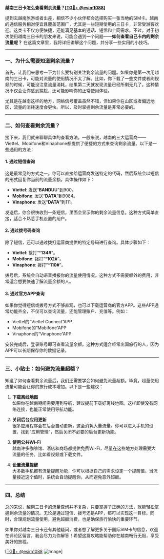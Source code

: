**越南三日卡怎么查看剩余流量？[[TG💪+ @esim1088](https://t.me/s/esim1088)]**

提到去越南旅游或者出差，相信不少小伙伴都会选择购买一张当地的SIM卡。越南的通信服务相对便宜且覆盖范围广，尤其是一些短期使用的三日卡，非常受游客欢迎。这类卡不仅方便快捷，还能满足基本的通话、短信和上网需求。不过，对于初次使用越南三日卡的朋友来说，可能会遇到一个问题——**如何查看自己卡内的剩余流量呢？** 在这篇文章里，我将详细讲解这个问题，并分享一些实用的小技巧。

---

### 一、为什么需要知道剩余流量？

首先，让我们来思考一下为什么要特别关注剩余流量的问题。如果你是第一次用越南的三日卡，可能对流量的使用情况不太了解。比如，你下载了一些文件或者刷视频的时候，可能没注意流量消耗，结果第二天就发现流量已经所剩无几了。这种情况不仅会让你感到尴尬，还可能影响你的正常使用体验。

尤其是在越南这样的地方，网络信号覆盖虽然不错，但如果你在山区或者偏远地区，流量的消耗速度会更快。所以，及时掌握剩余流量是非常必要的。

---

### 二、如何查看剩余流量？

接下来，我们就来聊聊具体的查看方法。一般来说，越南的三大运营商——Viettel、Mobifone和Vinaphone都提供了便捷的方式来查询剩余流量。以下是一些通用的方法：

#### 1. **通过短信查询**
这是最常见的方式之一。你可以直接给运营商发送特定的代码，然后系统会以短信的形式回复你当前的流量余额。具体操作如下：

- **Viettel**: 发送“**BANDUU**”到900。
- **Mobifone**: 发送“**DATA**”到9084。
- **Vinaphone**: 发送“**DATA**”到111。

发送后，你会很快收到一条短信，里面会显示你的剩余流量信息。这种方式简单直接，适合不熟悉手机设置的用户。

#### 2. **通过拨号码查询**
除了短信，还可以通过拨打运营商提供的特定号码进行查询。具体步骤如下：

- **Viettel**: 拨打“***134#**”。
- **Mobifone**: 拨打“***102#**”。
- **Vinaphone**: 拨打“***110#**”。

拨号后，系统会自动语音播报你的流量使用情况。这种方式不需要额外的费用，非常适合想要快速了解流量余额的人。

#### 3. **通过官方APP查询**
如果你觉得短信或拨号方式不够直观，也可以下载运营商的官方APP。这些APP通常功能齐全，不仅可以查询流量，还能管理账户、充值等。例如：

- Viettel的“Viettel Connect”APP
- Mobifone的“Mobifone”APP
- Vinaphone的“Vinaphone”APP

安装完成后，登录账号即可查看流量余额。这种方式适合经常出国旅行的人，因为APP可以长期保存你的数据记录。

---

### 三、小贴士：如何避免流量超额？

知道了如何查看剩余流量后，我们还需要学会如何避免流量超额。毕竟，超量使用流量可能会让你的旅行成本增加。以下是一些建议：

1. **下载离线地图**  
    如果你在越南期间需要用到导航，建议提前下载好离线地图。这样即使没有网络连接，也能正常使用导航功能。

2. **关闭后台应用更新**  
    很多应用程序会在后台自动更新，这会消耗大量流量。你可以进入手机的设置，找到“应用管理”，然后关闭不必要的后台更新功能。

3. **使用公共Wi-Fi**  
    越南许多咖啡馆、酒店和商场都提供免费Wi-Fi，尽量在这些地方处理需要大流量的任务，比如看视频或下载文件。

4. **设置流量提醒**  
    大多数手机都有流量提醒功能，你可以根据自己的需求设定一个提醒值。当流量接近这个值时，系统会自动提醒你，从而避免意外超额。

---

### 四、总结

总的来说，越南三日卡的流量查询并不复杂，只要掌握了正确的方法，就能轻松掌握剩余流量的情况。无论是通过短信、拨号还是APP，都可以实现这一目标。同时，合理规划流量使用，避免超额消费，也是确保旅行愉快的重要环节。

如果你对越南三日卡还有其他疑问，或者想了解更多关于国际SIM卡的信息，欢迎在评论区留言，我会尽力为你解答！希望这篇攻略能帮助你在越南畅行无阻，享受美好的旅程。

[[TG💪+ @esim1088](https://t.me/s/esim1088) ![Image](https://i.postimg.cc/4NQfJmqS/Snipaste-2025-05-13-00-14-12.png)]